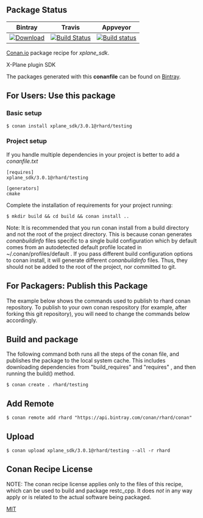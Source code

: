 ## Package Status

| Bintray | Travis | Appveyor |
|---------|-----------|--------|
|[![Download](https://api.bintray.com/packages/rhard/conan/xplane_sdk%3Arhard/images/download.svg)](https://bintray.com/rhard/conan/xplane_sdk%3Arhard/_latestVersion)|[![Build Status](https://travis-ci.org/rhard/conan-xplane-sdk.svg?branch=master)](https://travis-ci.org/rhard/conan-xplane-sdk)|[![Build status](https://ci.appveyor.com/api/projects/status/github/rhard/conan-xplane-sdk?branch=master&svg=true)](https://ci.appveyor.com/project/rhard/conan-xplane-sdk)|

[Conan.io](https://conan.io) package recipe for *xplane_sdk*.

X-Plane plugin SDK

The packages generated with this **conanfile** can be found on [Bintray](https://bintray.com/rhard/conan/xplane_sdk%3Arhard).

## For Users: Use this package

### Basic setup

    $ conan install xplane_sdk/3.0.1@rhard/testing

### Project setup

If you handle multiple dependencies in your project is better to add a *conanfile.txt*

    [requires]
    xplane_sdk/3.0.1@rhard/testing

    [generators]
    cmake

Complete the installation of requirements for your project running:

    $ mkdir build && cd build && conan install ..

Note: It is recommended that you run conan install from a build directory and not the root of the project directory.  This is because conan generates *conanbuildinfo* files specific to a single build configuration which by default comes from an autodetected default profile located in ~/.conan/profiles/default .  If you pass different build configuration options to conan install, it will generate different *conanbuildinfo* files.  Thus, they should not be added to the root of the project, nor committed to git.

## For Packagers: Publish this Package

The example below shows the commands used to publish to rhard conan repository. To publish to your own conan respository (for example, after forking this git repository), you will need to change the commands below accordingly.

## Build and package

The following command both runs all the steps of the conan file, and publishes the package to the local system cache.  This includes downloading dependencies from "build_requires" and "requires" , and then running the build() method.

    $ conan create . rhard/testing

## Add Remote

    $ conan remote add rhard "https://api.bintray.com/conan/rhard/conan"

## Upload

    $ conan upload xplane_sdk/3.0.1@rhard/testing --all -r rhard

## Conan Recipe License

NOTE: The conan recipe license applies only to the files of this recipe, which can be used to build and package restc_cpp.
It does *not* in any way apply or is related to the actual software being packaged.

[MIT](https://github.com/rhard/restc-cpp-conan.git/blob/master/LICENSE)
